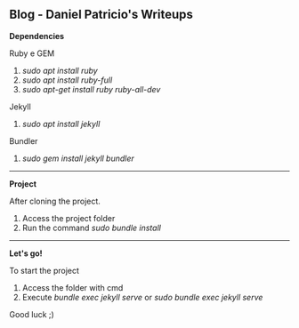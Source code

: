 ## Blog - Daniel Patricio's Writeups

**Dependencies**

Ruby e GEM

1. *sudo apt install ruby*
2. *sudo apt install ruby-full*
3. *sudo apt-get install ruby ruby-all-dev*

Jekyll

1. *sudo apt install jekyll*

Bundler

1. *sudo gem install jekyll bundler*

---

**Project**

After cloning the project.

1. Access the project folder
2. Run the command *sudo bundle install*

---

**Let's go!**

To start the project

1. Access the folder with cmd
2. Execute *bundle exec jekyll serve* or  *sudo bundle exec jekyll serve*

Good luck ;)
